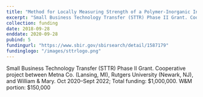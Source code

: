 ```yaml
---
title: "Method for Locally Measuring Strength of a Polymer-Inorganic Interface During Cure and Aging"
excerpt: "Small Business Technology Transfer (STTR) Phase II Grant. Cooperative project between Metna Co. (Lansing, MI), Rutgers University (Newark, NJ), and William & Mary."
collection: funding
date: 2018-09-28
enddate: 2020-09-28
pubind: 5
fundingurl: "https://www.sbir.gov/sbirsearch/detail/1587179"
fundinglogo: "/images/sttrlogo.png"
---
```


Small Business Technology Transfer (STTR) Phase II Grant. Cooperative project between Metna Co. (Lansing, MI), Rutgers University (Newark, NJ), and William & Mary.
Oct 2020–Sept 2022; Total funding: $1,000,000. W&M portion: $150,000
